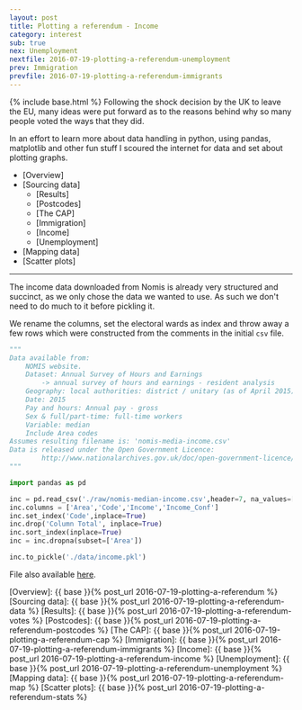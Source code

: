 ```yaml
---
layout: post
title: Plotting a referendum - Income
category: interest
sub: true
nex: Unemployment
nextfile: 2016-07-19-plotting-a-referendum-unemployment
prev: Immigration
prevfile: 2016-07-19-plotting-a-referendum-immigrants
---
```

{% include base.html %}
Following the shock decision by the UK to leave the EU, many ideas were put 
forward as to the reasons behind why so many people voted the ways that they 
did. 

In an effort to learn more about data handling in python, using pandas, 
matplotlib and other fun stuff I scoured the internet for data and set about 
plotting graphs. 

* [Overview] 
* [Sourcing data]
    * [Results]
    * [Postcodes]
    * [The CAP]
    * [Immigration]
    * [Income]
    * [Unemployment]
* [Mapping data]
* [Scatter plots]

---

The income data downloaded from Nomis is already very structured and succinct,
as we only chose the data we wanted to use. As such we don't need to do much to
it before pickling it.

We rename the columns, set the electoral wards as index and throw away a few
rows which were constructed from the comments in the initial `csv` file.

```python
"""
Data available from:
    NOMIS website.
    Dataset: Annual Survey of Hours and Earnings
        -> annual survey of hours and earnings - resident analysis
    Geography: local authorities: district / unitary (as of April 2015)
    Date: 2015
    Pay and hours: Annual pay - gross
    Sex & full/part-time: full-time workers
    Variable: median
    Include Area codes
Assumes resulting filename is: 'nomis-media-income.csv'
Data is released under the Open Government Licence:
        http://www.nationalarchives.gov.uk/doc/open-government-licence/
"""

import pandas as pd

inc = pd.read_csv('./raw/nomis-median-income.csv',header=7, na_values=['#','-'])
inc.columns = ['Area','Code','Income','Income_Conf']
inc.set_index('Code',inplace=True)
inc.drop('Column Total', inplace=True)
inc.sort_index(inplace=True)
inc = inc.dropna(subset=['Area'])

inc.to_pickle('./data/income.pkl')
```

File also available [here][gist].

[gist]: https://gist.github.com/jwlawson/41302a734c6d9b0392cbd60571d755bf#file-pickle_income-py
[Overview]: {{ base }}{% post_url 2016-07-19-plotting-a-referendum %}
[Sourcing data]: {{ base }}{% post_url 2016-07-19-plotting-a-referendum-data %}
[Results]: {{ base }}{% post_url 2016-07-19-plotting-a-referendum-votes %}
[Postcodes]: {{ base }}{% post_url 2016-07-19-plotting-a-referendum-postcodes %}
[The CAP]: {{ base }}{% post_url 2016-07-19-plotting-a-referendum-cap %}
[Immigration]: {{ base }}{% post_url 2016-07-19-plotting-a-referendum-immigrants %}
[Income]: {{ base }}{% post_url 2016-07-19-plotting-a-referendum-income %}
[Unemployment]: {{ base }}{% post_url 2016-07-19-plotting-a-referendum-unemployment %}
[Mapping data]: {{ base }}{% post_url 2016-07-19-plotting-a-referendum-map %}
[Scatter plots]:  {{ base }}{% post_url 2016-07-19-plotting-a-referendum-stats %}
